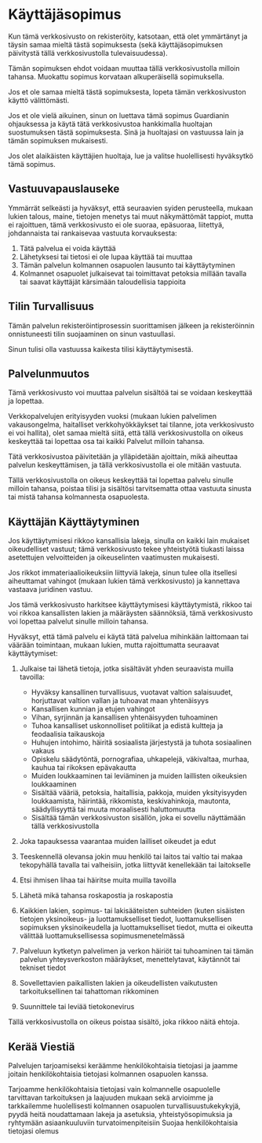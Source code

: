 # Käyttäjäsopimus

Kun tämä verkkosivusto on rekisteröity, katsotaan, että olet ymmärtänyt ja täysin samaa mieltä tästä sopimuksesta (sekä käyttäjäsopimuksen päivitystä tällä verkkosivustolla tulevaisuudessa).

Tämän sopimuksen ehdot voidaan muuttaa tällä verkkosivustolla milloin tahansa. Muokattu sopimus korvataan alkuperäisellä sopimuksella.

Jos et ole samaa mieltä tästä sopimuksesta, lopeta tämän verkkosivuston käyttö välittömästi.

Jos et ole vielä aikuinen, sinun on luettava tämä sopimus Guardianin ohjauksessa ja käytä tätä verkkosivustoa hankkimalla huoltajan suostumuksen tästä sopimuksesta. Sinä ja huoltajasi on vastuussa lain ja tämän sopimuksen mukaisesti.

Jos olet alaikäisten käyttäjien huoltaja, lue ja valitse huolellisesti hyväksytkö tämä sopimus.

## Vastuuvapauslauseke

Ymmärrät selkeästi ja hyväksyt, että seuraavien syiden perusteella, mukaan lukien talous, maine, tietojen menetys tai muut näkymättömät tappiot, mutta ei rajoittuen, tämä verkkosivusto ei ole suoraa, epäsuoraa, liitettyä, johdannaista tai rankaisevaa vastuuta korvauksesta:

1. Tätä palvelua ei voida käyttää
1. Lähetyksesi tai tietosi ei ole lupaa käyttää tai muuttaa
1. Tämän palvelun kolmannen osapuolen lausunto tai käyttäytyminen
1. Kolmannet osapuolet julkaisevat tai toimittavat petoksia millään tavalla tai saavat käyttäjät kärsimään taloudellisia tappioita

## Tilin Turvallisuus

Tämän palvelun rekisteröintiprosessin suorittamisen jälkeen ja rekisteröinnin onnistuneesti tilin suojaaminen on sinun vastuullasi.

Sinun tulisi olla vastuussa kaikesta tilisi käyttäytymisestä.

## Palvelunmuutos

Tämä verkkosivusto voi muuttaa palvelun sisältöä tai se voidaan keskeyttää ja lopettaa.

Verkkopalvelujen erityisyyden vuoksi (mukaan lukien palvelimen vakausongelma, haitalliset verkkohyökkäykset tai tilanne, jota verkkosivusto ei voi hallita), olet samaa mieltä siitä, että tällä verkkosivustolla on oikeus keskeyttää tai lopettaa osa tai kaikki Palvelut milloin tahansa.

Tätä verkkosivustoa päivitetään ja ylläpidetään ajoittain, mikä aiheuttaa palvelun keskeyttämisen, ja tällä verkkosivustolla ei ole mitään vastuuta.

Tällä verkkosivustolla on oikeus keskeyttää tai lopettaa palvelu sinulle milloin tahansa, poistaa tilisi ja sisältösi tarvitsematta ottaa vastuuta sinusta tai mistä tahansa kolmannesta osapuolesta.

## Käyttäjän Käyttäytyminen

Jos käyttäytymisesi rikkoo kansallisia lakeja, sinulla on kaikki lain mukaiset oikeudelliset vastuut; tämä verkkosivusto tekee yhteistyötä tiukasti laissa asetettujen velvoitteiden ja oikeuselinten vaatimusten mukaisesti.

Jos rikkot immateriaalioikeuksiin liittyviä lakeja, sinun tulee olla itsellesi aiheuttamat vahingot (mukaan lukien tämä verkkosivusto) ja kannettava vastaava juridinen vastuu.

Jos tämä verkkosivusto harkitsee käyttäytymisesi käyttäytymistä, rikkoo tai voi rikkoa kansallisten lakien ja määräysten säännöksiä, tämä verkkosivusto voi lopettaa palvelut sinulle milloin tahansa.

Hyväksyt, että tämä palvelu ei käytä tätä palvelua mihinkään laittomaan tai väärään toimintaan, mukaan lukien, mutta rajoittumatta seuraavat käyttäytymiset:

1. Julkaise tai lähetä tietoja, jotka sisältävät yhden seuraavista muilla tavoilla:

   * Hyväksy kansallinen turvallisuus, vuotavat valtion salaisuudet, horjuttavat valtion vallan ja tuhoavat maan yhtenäisyys
   * Kansallisen kunnian ja etujen vahingot
   * Vihan, syrjinnän ja kansallisen yhtenäisyyden tuhoaminen
   * Tuhoa kansalliset uskonnolliset politiikat ja edistä kultteja ja feodaalisia taikauskoja
   * Huhujen intohimo, häiritä sosiaalista järjestystä ja tuhota sosiaalinen vakaus
   * Opiskelu säädytöntä, pornografiaa, uhkapelejä, väkivaltaa, murhaa, kauhua tai rikoksen epävakautta
   * Muiden loukkaaminen tai leviäminen ja muiden laillisten oikeuksien loukkaaminen
   * Sisältää vääriä, petoksia, haitallisia, pakkoja, muiden yksityisyyden loukkaamista, häirintää, rikkomista, keskivahinkoja, mautonta, säädyllisyyttä tai muuta moraalisesti haluttomuutta
   * Sisältää tämän verkkosivuston sisällön, joka ei sovellu näyttämään tällä verkkosivustolla

1. Joka tapauksessa vaarantaa muiden lailliset oikeudet ja edut
1. Teeskennellä olevansa jokin muu henkilö tai laitos tai valtio tai makaa tekopyhällä tavalla tai valheisiin, jotka liittyvät kenellekään tai laitokselle
1. Etsi ihmisen lihaa tai häiritse muita muilla tavoilla
1. Lähetä mikä tahansa roskapostia ja roskapostia
1. Kaikkien lakien, sopimus- tai lakisääteisten suhteiden (kuten sisäisten tietojen yksinoikeus- ja luottamukselliset tiedot, luottamuksellisen sopimuksen yksinoikeudella ja luottamukselliset tiedot, mutta ei oikeutta välittää luottamuksellisessa sopimusmenetelmässä
1. Palveluun kytketyn palvelimen ja verkon häiriöt tai tuhoaminen tai tämän palvelun yhteysverkoston määräykset, menettelytavat, käytännöt tai tekniset tiedot
1. Sovellettavien paikallisten lakien ja oikeudellisten vaikutusten tarkoituksellinen tai tahattoman rikkominen
1. Suunnittele tai leviää tietokonevirus

Tällä verkkosivustolla on oikeus poistaa sisältö, joka rikkoo näitä ehtoja.

## Kerää Viestiä

Palvelujen tarjoamiseksi keräämme henkilökohtaisia ​​tietojasi ja jaamme joitain henkilökohtaisia ​​tietojasi kolmannen osapuolen kanssa.

Tarjoamme henkilökohtaisia ​​tietojasi vain kolmannelle osapuolelle tarvittavan tarkoituksen ja laajuuden mukaan sekä arvioimme ja tarkkailemme huolellisesti kolmannen osapuolen turvallisuustukekykyjä, pyydä heitä noudattamaan lakeja ja asetuksia, yhteistyösopimuksia ja ryhtymään asiaankuuluviin turvatoimenpiteisiin Suojaa henkilökohtaisia ​​tietojasi olemus